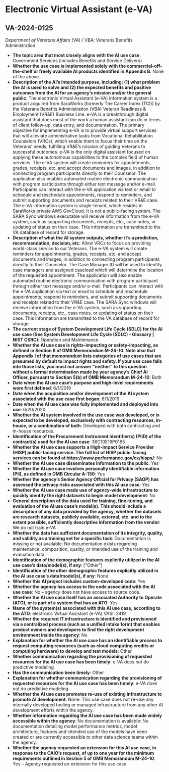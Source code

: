 # Electronic Virtual Assistant (e-VA)
## VA-2024-0125
_Department of Veterans Affairs_ (VA) / VBA: Veterans Benefits Administration


+ **The topic area that most closely aligns with the AI use case**: Government Services (includes Benefits and Service Delivery)
+ **Whether the use case is implemented solely with the commercial-off-the-shelf or freely available AI products identified in Appendix B**: None of the above.
+ **Description of the AI’s intended purpose, including: (1) what problem the AI is used to solve and (2) the expected benefits and positive outcomes from the AI for an agency’s mission and/or the general public**: The electronic Virtual Assistant (e-VA) information system is a product acquired from SaraWorks (formerly The Career Index (TCI)) by the Veterans Benefits Administration (VBA) Veteran Readiness & Employment (VR&E) Business Line. e-VA is a breakthrough digital assistant that does most of the work a human assistant can do in terms of client follow-up, data entry, and documentation. The primary objective for implementing e-VA is to provide virtual support services that will alleviate administrative tasks from Vocational Rehabilitation Counselors (VRCs), which enable them to focus their time on the Veterans’ needs, fulfilling VR&E’s mission of guiding Veterans to successful outcomes. e-VA is the only digital assistant focused on applying these autonomous capabilities to the complex field of human services. The e-VA system will create reminders for appointments, grades, receipts, etc. and accept documents and images, in addition to connecting program participants directly to their Counselor. The application also enables automated routine electronic communication with program participants through either text message and/or e-mail. Participants can interact with the e-VA application via text or email to schedule and reschedule appointments, respond to reminders, and submit supporting documents and receipts related to their VR&E case. The e-VA information system is single-tenant, which resides in SaraWorks private AWS GovCloud. It is not a public-facing system. The SARA Sync windows executable will receive information from the e-VA system, such as supporting documents, receipts, etc., case notes, or updating of status on their case. This information are transmitted to the VA database of record for storage.
+ **Description of what the AI system outputs, whether it’s a prediction, recommendation, decision, etc**: Allow VRCs to focus on providing world-class service to our Veterans. The e-VA system will create reminders for appointments, grades, receipts, etc. and accept documents and images, in addition to connecting program participants directly to their Counselor. The Case Manager ID will be used to identify case managers and assigned caseload which will determine the location of the requested appointment. The application will also enable automated routine electronic communication with program participant through either text message and/or e-mail. Participants can interact with the e-VA application via text or email to schedule and reschedule appointments, respond to reminders, and submit supporting documents and receipts related to their VR&E case.  The SARA Sync windows will receive information from the e-VA system, such as supporting documents, receipts, etc., case notes, or updating of status on their case. This information are transmitted to the VA database of record for storage.
+ **The current stage of System Development Life Cycle (SDLC) for the AI use case (See System Development Life Cycle (SDLC) - Glossary | NIST CSRC)**: Operation and Maintenance
+ **Whether the AI use case is rights-impacting or safety-impacting, as defined in Section 6 of OMB Memorandum M-24-10. Note also that Appendix I of that memorandum lists categories of use cases that are presumed by default to impact rights and safety. If your use case falls into those lists, you must not answer “neither” to this question without a formal determination made by your agency’s Chief AI Officer, pursuant to Section 5(b) of OMB Memorandum M-24-10**: Both
+ **Date when the AI use case’s purpose and high-level requirements were first defined**: 6/1/2019
+ **Date when the acquisition and/or development of the AI system associated with the use case first began**: 6/1/2019
+ **Date when the AI use case was fully implemented and deployed into use**: 6/20/2020
+ **Whether the AI system involved in the use case was developed, or is expected to be developed, exclusively with contracting resources, in-house, or a combination of both**: Developed with both contracting and in-house resources.
+ **Identification of the Procurement Instrument Identifier(s) (PIID) of the contract(s) used for the AI use case**: 36C10E19P0165
+ **Whether the AI use case supports a High-Impact Service Provider (HISP) public-facing service. The full list of HISP public-facing services can be found at https://www.performance.gov/cx/hisps/**: No
+ **Whether the AI use case disseminates information to the public**: Yes
+ **Whether the AI use case involves personally identifiable information (PII), as defined in OMB Circular A-130**: Yes
+ **Whether the agency’s Senior Agency Official for Privacy (SAOP) has assessed the privacy risks associated with this AI use case**: Yes
+ **Whether the AI use case made use of agency-wide infrastructure to quickly identify the right datasets to begin model development**: No
+ **General description of the data used for training, fine-tuning, and evaluation of the AI use case’s model(s). This should include a description of any data provided by the agency, whether the datasets are research datasets, publicly available, external, etc. and to the extent possible, sufficiently descriptive information from the vendor**: We do not train e-VA
+ **Whether the data has sufficient documentation of its integrity, quality, and validity as a training set for a specific task**: Documentation is missing or not available: No documentation exists regarding maintenance, composition, quality, or intended use of the training and evaluation data.
+ **Identification of the demographic features explicitly utilized in the AI use case’s data/model(s), if any**: ["Other"]
+ **Identification of the other demographic features explicitly utilized in the AI use case’s data/model(s), if any**: None
+ **Whether this AI project includes custom-developed code**: Yes
+ **Whether the agency has access to the code associated with the AI use case**: No – agency does not have access to source code.
+ **Whether the AI use case itself has an associated Authority to Operate (ATO), or is part of a system that has an ATO**: Yes
+ **Name of the system(s) associated with this AI use case, according to the ATO**: electronic Virtual Assistant (e-VA) VASI: 2419
+ **Whether the required IT infrastructure is identified and provisioned via a centralized process (such as a unified intake form) that enables product owners and developers to find the right development environment inside the agency**: No
+ **Explanation for whether the AI use case has an identifiable process to request computing resources (such as cloud computing credits or computing hardware) to develop and test models**: Other
+ **Whether communication regarding the provisioning of requested resources for the AI use case has been timely**: e-VA does not do predictive modeling
+ **Has the communication been timely**: Other
+ **Explanation for whether communication regarding the provisioning of requested resources for the AI use case has been timely**: e-VA does not do predictive modeling
+ **Whether the AI use case promotes re-use of existing infrastructure to promote AI development**: None: This use case does not re-use any internally developed tooling or managed infrastructure from any other AI development efforts within the agency.
+ **Whether information regarding the AI use case has been made widely accessible within the agency**: No documentation is available: No documentation detailing model performance metrics, model architecture, features and intended use of the models have been created or are currently accessible to other data science teams within the agency.
+ **Whether the agency requested an extension for this AI use case, in response to the CAIO’s request, of up to one year for the minimum requirements outlined in Section 5 of OMB Memorandum M-24-10**: Yes – Agency requested an extension for this use case.